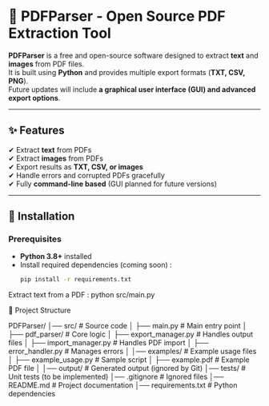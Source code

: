 # 📄 PDFParser - Open Source PDF Extraction Tool

**PDFParser** is a free and open-source software designed to extract **text** and **images** from PDF files.  
It is built using **Python** and provides multiple export formats (**TXT, CSV, PNG**).  
Future updates will include **a graphical user interface (GUI) and advanced export options**.

---

## ✨ Features
✔ Extract **text** from PDFs  
✔ Extract **images** from PDFs  
✔ Export results as **TXT, CSV, or images**  
✔ Handle errors and corrupted PDFs gracefully  
✔ Fully **command-line based** (GUI planned for future versions)  

---

## 🚀 Installation
### **Prerequisites**
- **Python 3.8+** installed  
- Install required dependencies (coming soon) :
  ```bash
  pip install -r requirements.txt

  
Extract text from a PDF :
python src/main.py

📂 Project Structure

PDFParser/
│── src/                    # Source code
│   ├── main.py             # Main entry point
│   ├── pdf_parser/         # Core logic
│   ├── export_manager.py   # Handles output files
│   ├── import_manager.py   # Handles PDF import
│   ├── error_handler.py    # Manages errors
│
│── examples/               # Example usage files
│   ├── example_usage.py    # Sample script
│   ├── example.pdf         # Example PDF file
│
│── output/                 # Generated output (ignored by Git)
│── tests/                  # Unit tests (to be implemented)
│── .gitignore              # Ignored files
│── README.md               # Project documentation
│── requirements.txt        # Python dependencies
